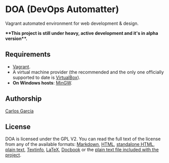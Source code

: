 # DOA (DevOps Automatter)
Vagrant automated environment for web development & design.

**\*\*This project is still under heavy, active development and it's in alpha version\*\*.**

## Requirements
- [Vagrant](https://www.vagrantup.com/).
- A virtual machine provider (the recommended and the only one officially supported to date is [VirtualBox](https://www.virtualbox.org/)).
- **On Windows hosts**: [MinGW](http://www.mingw.org/).

## Authorship
[Carlos García](https://github.com/cgalvarez)

## License
DOA is licensed under the GPL V2. You can read the full text of the license from any of the available formats: [Markdown](https://github.com/cgalvarez/wp-automatter/blob/master/LICENSE.md), [HTML](https://www.gnu.org/licenses/gpl-2.0.html), [standalone HTML](https://www.gnu.org/licenses/gpl-2.0-standalone.html), [plain text](https://www.gnu.org/licenses/gpl-2.0.txt), [Textinfo](https://www.gnu.org/licenses/gpl-2.0.texi), [LaTeX](https://www.gnu.org/licenses/gpl-2.0.tex), [Docbook](https://www.gnu.org/licenses/gpl-2.0.dbk) or the [plain text file included with the project](https://github.com/cgalvarez/doa/blob/master/LICENSE).
